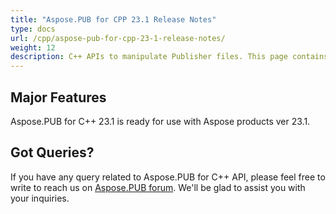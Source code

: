 ```yaml
---
title: "Aspose.PUB for CPP 23.1 Release Notes"
type: docs
url: /cpp/aspose-pub-for-cpp-23-1-release-notes/
weight: 12
description: C++ APIs to manipulate Publisher files. This page contains new features Aspose.PUB for C++, enhancement, and bug fixes in 2023, version 23.1.
---
```


## Major Features

Aspose.PUB for C++ 23.1 is ready for use with Aspose products ver 23.1.

## Got Queries?
If you have any query related to Aspose.PUB for C++ API, please feel free to write to reach us on [Aspose.PUB forum](https://forum.aspose.com/c/pub/). We'll be glad to assist you with your inquiries.
